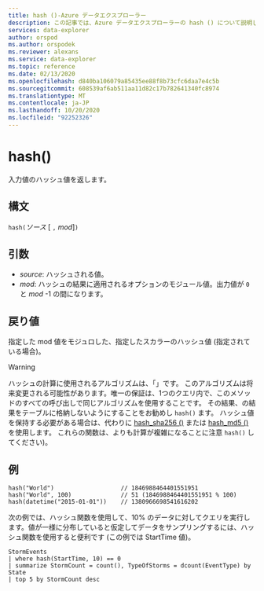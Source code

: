 ```yaml
---
title: hash ()-Azure データエクスプローラー
description: この記事では、Azure データエクスプローラーの hash () について説明します。
services: data-explorer
author: orspod
ms.author: orspodek
ms.reviewer: alexans
ms.service: data-explorer
ms.topic: reference
ms.date: 02/13/2020
ms.openlocfilehash: d840ba106079a85435ee88f8b73cfc6daa7e4c5b
ms.sourcegitcommit: 608539af6ab511aa11d82c17b782641340fc8974
ms.translationtype: MT
ms.contentlocale: ja-JP
ms.lasthandoff: 10/20/2020
ms.locfileid: "92252326"
---
```

# <a name="hash"></a>hash()

入力値のハッシュ値を返します。

## <a name="syntax"></a>構文

`hash(`*ソース* [ `,` *mod*]`)`

## <a name="arguments"></a>引数

* *source*: ハッシュされる値。
* *mod*: ハッシュの結果に適用されるオプションのモジュール値。出力値が `0` と *mod* -1 の間になります。

## <a name="returns"></a>戻り値

指定した mod 値をモジュロした、指定したスカラーのハッシュ値 (指定されている場合)。

> [!WARNING]
> ハッシュの計算に使用されるアルゴリズムは、「」です。
> このアルゴリズムは将来変更される可能性があります。唯一の保証は、1つのクエリ内で、このメソッドのすべての呼び出しで同じアルゴリズムを使用することです。
> その結果、の結果をテーブルに格納しないようにすることをお勧めし `hash()` ます。 ハッシュ値を保持する必要がある場合は、代わりに [hash_sha256 ()](./sha256hashfunction.md) または [hash_md5 ()](./md5hashfunction.md) を使用します。 これらの関数は、よりも計算が複雑になることに注意 `hash()` してください)。

## <a name="examples"></a>例

```kusto
hash("World")                   // 1846988464401551951
hash("World", 100)              // 51 (1846988464401551951 % 100)
hash(datetime("2015-01-01"))    // 1380966698541616202
```

次の例では、ハッシュ関数を使用して、10% のデータに対してクエリを実行します。値が一様に分布していると仮定してデータをサンプリングするには、ハッシュ関数を使用すると便利です (この例では StartTime 値)。

<!-- csl: https://help.kusto.windows.net:443/Samples -->
```kusto
StormEvents 
| where hash(StartTime, 10) == 0
| summarize StormCount = count(), TypeOfStorms = dcount(EventType) by State 
| top 5 by StormCount desc
```
